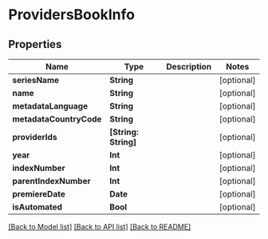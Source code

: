 # ProvidersBookInfo

## Properties
Name | Type | Description | Notes
------------ | ------------- | ------------- | -------------
**seriesName** | **String** |  | [optional] 
**name** | **String** |  | [optional] 
**metadataLanguage** | **String** |  | [optional] 
**metadataCountryCode** | **String** |  | [optional] 
**providerIds** | **[String: String]** |  | [optional] 
**year** | **Int** |  | [optional] 
**indexNumber** | **Int** |  | [optional] 
**parentIndexNumber** | **Int** |  | [optional] 
**premiereDate** | **Date** |  | [optional] 
**isAutomated** | **Bool** |  | [optional] 

[[Back to Model list]](../README.md#documentation-for-models) [[Back to API list]](../README.md#documentation-for-api-endpoints) [[Back to README]](../README.md)


